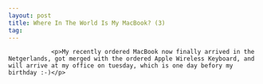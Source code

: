 ```yaml
---
layout: post
title: Where In The World Is My MacBook? (3)
tag: 
---
```



                <p>My recently ordered MacBook now finally arrived in the Netgerlands, got merged with the ordered Apple Wireless Keyboard, and will arrive at my office on tuesday, which is one day befory my birthday :-)</p>
            
